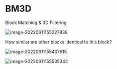 # BM3D

Block Matching & 3D Filtering

![image-20220611155227838](https://ik.imagekit.io/haochen/Typora/image-20220611155227838.png)



How similar are other blocks identical to this block?



![image-20220611155407615](https://ik.imagekit.io/haochen/Typora/image-20220611155407615.png)

![image-20220611155535344](https://ik.imagekit.io/haochen/Typora/image-20220611155535344.png)



